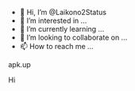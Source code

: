 - 👋 Hi, I’m @Laikono2Status
- 👀 I’m interested in ...
- 🌱 I’m currently learning ...
- 💞️ I’m looking to collaborate on ...
- 📫 How to reach me ...

<!---
Laikono2Status/Laikono2Status is a ✨ special ✨ repository because its `README.md` (this file) appears on your GitHub profile.
You can click the Preview link to take a look at your changes.
--->apk.up
Hi

